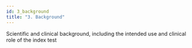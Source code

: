 ```yaml
---
id: 3_background
title: "3. Background"
---
```

Scientific and clinical background, including the intended use and clinical role of the index test